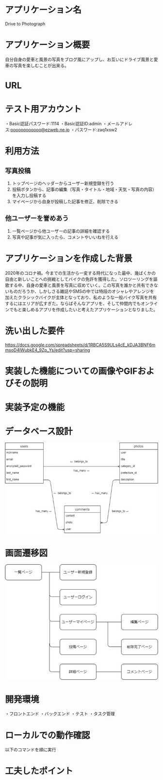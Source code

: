 # アプリケーション名
Drive to Photograph

# アプリケーション概要
自分自身の愛車と風景の写真をブログ風にアップし、お互いにドライブ風景と愛車の写真を楽しむことが出来る。

# URL


# テスト用アカウント
・Basic認証パスワード:1114
・Basic認証ID:admin
・メールアドレス:oooooooooooo@ezweb.ne.jp
・パスワード:zaq1xsw2

# 利用方法

## 写真投稿
1. トップページのヘッダーからユーザー新規登録を行う
2. 投稿ボタンから、記事の編集（写真・タイトル・地域・天気・写真の内容）を入力し投稿する
3. マイページから自身が投稿した記事を修正、削除できる

## 他ユーザーを誉めあう
1. 一覧ページから他ユーザーの記事の詳細を確認する
2. 写真や記事が気に入ったら、コメントやいいねを行える

# アプリケーションを作成した背景
2020年のコロナ禍。今までの生活から一変する時代になった最中、幾ばくかの自由と新しいことへの挑戦としてバイクの免許を獲得した。ソロツーリングを謳歌する中、自身の愛車と風景を写真に収めていく。この写真を誰かと共有できないものだろうか、しかしさる雑誌やSMSの中では特段のオシャレやアレンジを加えたクラシックバイクが主体となっており、私のような一般バイク写真を共有するにはエリアが広すぎた。ならばそんなアプリを、そして仲間内でもオンラインでもと楽しめるアプリを作成したいと考えたアプリケーションとなりました。

# 洗い出した要件
https://docs.google.com/spreadsheets/d/1RBCA5S9ULs4cE_kDJA3BNF6mmsoD4lWubkE4_9Zp_Ys/edit?usp=sharing

# 実装した機能についての画像やGIFおよびその説明


# 実装予定の機能


# データベース設計
![alt text](drive.png)

# 画面遷移図
![alt text](gamen.png)

# 開発環境
・フロントエンド
・バックエンド
・テスト
・タスク管理

# ローカルでの動作確認
以下のコマンドを順に実行


# 工夫したポイント
